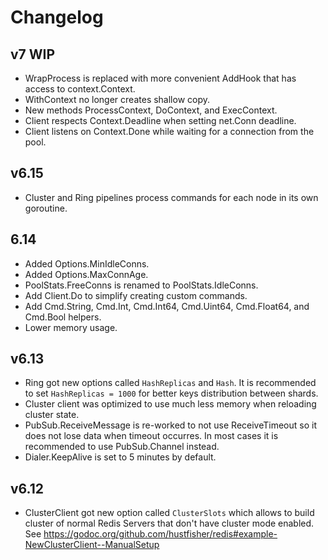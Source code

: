 # Changelog

## v7 WIP

- WrapProcess is replaced with more convenient AddHook that has access to context.Context.
- WithContext no longer creates shallow copy.
- New methods ProcessContext, DoContext, and ExecContext.
- Client respects Context.Deadline when setting net.Conn deadline.
- Client listens on Context.Done while waiting for a connection from the pool.

## v6.15

- Cluster and Ring pipelines process commands for each node in its own goroutine.

## 6.14

- Added Options.MinIdleConns.
- Added Options.MaxConnAge.
- PoolStats.FreeConns is renamed to PoolStats.IdleConns.
- Add Client.Do to simplify creating custom commands.
- Add Cmd.String, Cmd.Int, Cmd.Int64, Cmd.Uint64, Cmd.Float64, and Cmd.Bool helpers.
- Lower memory usage.

## v6.13

- Ring got new options called `HashReplicas` and `Hash`. It is recommended to set `HashReplicas = 1000` for better keys distribution between shards.
- Cluster client was optimized to use much less memory when reloading cluster state.
- PubSub.ReceiveMessage is re-worked to not use ReceiveTimeout so it does not lose data when timeout occurres. In most cases it is recommended to use PubSub.Channel instead.
- Dialer.KeepAlive is set to 5 minutes by default.

## v6.12

- ClusterClient got new option called `ClusterSlots` which allows to build cluster of normal Redis Servers that don't have cluster mode enabled. See https://godoc.org/github.com/hustfisher/redis#example-NewClusterClient--ManualSetup
